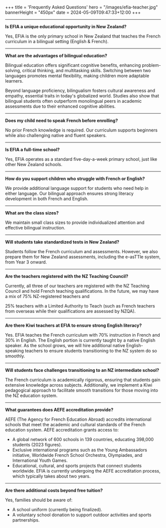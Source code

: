 +++
title = 'Frequently Asked Questions'
hero = "/images/efia-teacher.jpg"
bannerHeight = "450px"
date = 2024-05-09T09:47:33+12:00
+++

---
**Is EFIA a unique educational opportunity in New Zealand?**

Yes, EFIA is the only primary school in New Zealand that teaches the French curriculum in a bilingual setting (English & French).

---
**What are the advantages of bilingual education?**

Bilingual education offers significant cognitive benefits, enhancing problem-solving, critical thinking, and multitasking skills. Switching between two languages promotes mental flexibility,
making children more adaptable learners.

Beyond language proficiency, bilingualism fosters cultural awareness and empathy, essential traits in today's globalized world. Studies also show that bilingual students often outperform monolingual peers in academic assessments due to their enhanced cognitive abilities.

---
**Does my child need to speak French before enrolling?**

No prior French knowledge is required. Our curriculum supports beginners while also challenging native and fluent speakers.

---
**Is EFIA a full-time school?**

Yes, EFIA operates as a standard five-day-a-week primary school, just like other New Zealand schools.

---
**How do you support children who struggle with French or English?**

We provide additional language support for students who need help in either language. Our bilingual approach ensures strong literacy development in both French and English.

---
**What are the class sizes?**

We maintain small class sizes to provide individualized attention and effective bilingual instruction.

---
**Will students take standardized tests in New Zealand?**

Students follow the French curriculum and assessments. However, we also prepare them for New Zealand assessments, including the e-asTTle system, from Year 3 onward.

---
**Are the teachers registered with the NZ Teaching Council?**

Currently, all three of our teachers are registered with the NZ Teaching Council and hold French teaching qualifications. In the future, we may have a mix of 75% NZ-registered teachers and

25% teachers with a Limited Authority to Teach (such as French teachers from overseas while their qualifications are assessed by NZQA).

---
**Are there Kiwi teachers at EFIA to ensure strong English literacy?**

Yes. EFIA teaches the French curriculum with 70% instruction in French and 30% in English.
The English portion is currently taught by a native English speaker. As the school grows, we will hire additional native English-speaking teachers to ensure students transitioning to the NZ system do so smoothly.

---
**Will students face challenges transitioning to an NZ intermediate school?**

The French curriculum is academically rigorous, ensuring that students gain extensive knowledge across subjects. Additionally, we implement a Kiwi pedagogical approach to facilitate smooth transitions for those moving into the NZ education system.

---
**What guarantees does AEFE accreditation provide?**

AEFE (The Agency for French Education Abroad) accredits international schools that meet the academic and cultural standards of the French education system. AEFE accreditation grants access to:
* A global network of 600 schools in 139 countries, educating 398,000 students (2023
figures).
* Exclusive international programs such as the Young Ambassadors initiative, Worldwide French School Orchestra, Olympiades, and International Youth Games.
* Educational, cultural, and sports projects that connect students worldwide.
EFIA is currently undergoing the AEFE accreditation process, which typically takes about two years.

---
**Are there additional costs beyond free tuition?**

Yes, families should be aware of:
* A school uniform (currently being finalized).
* A voluntary school donation to support outdoor activities and sports partnerships.
